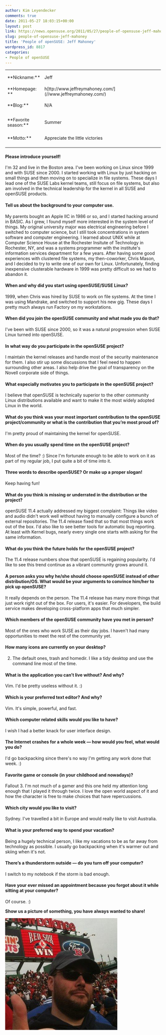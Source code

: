 ```yaml
---
author: Kim Leyendecker
comments: true
date: 2011-05-27 18:03:15+00:00
layout: post
link: https://news.opensuse.org/2011/05/27/people-of-opensuse-jeff-mahoney/
slug: people-of-opensuse-jeff-mahoney
title: 'People of openSUSE: Jeff Mahoney'
wordpress_id: 8817
categories:
- People of openSUSE
---
```


<table cellpadding="2" width="643" cellspacing="0" > 
<tbody >
<tr >

<td width="105" >**Nickname:**
</td>

<td width="520" >


Jeff



</td>

<td width="5" >
</td>
</tr>
<tr >

<td width="105" >**Homepage: **
</td>

<td width="520" >h[ttp://www.jeffreymahoney.com/](//www.jeffreymahoney.com/)
</td>

<td width="5" >
</td>
</tr>
<tr >

<td width="105" >**Blog:**
</td>

<td width="520" >


N/A



</td>

<td width="5" >
</td>
</tr>
<tr >

<td width="105" >
</td>

<td width="520" >
</td>

<td width="5" >
</td>
</tr>
<tr >

<td width="105" >**Favorite 			season:**
</td>

<td width="520" >


Summer



</td>

<td width="5" >
</td>
</tr>
<tr >

<td width="105" >**Motto:**
</td>

<td width="520" >


Appreciate the little victories



</td>

<td width="5" >
</td>
</tr>
<tr >

<td width="105" >
</td>

<td width="520" >
</td>

<td width="5" >
</td>
</tr>
</tbody>
</table>


<!-- more -->





#### Please introduce yourself!




I'm 32 and live in the Boston area. I've been working on Linux since 1999 and with SUSE since 2000. I started working with Linux by just hacking on small things and then moving on to specialize in file systems. These days I lead one of the SUSE Labs kernel teams, still focus on file systems, but also am involved in the technical leadership for the kernel in all SUSE and openSUSE products.





#### Tell us about the background to your computer use.




My parents bought an Apple IIC in 1986 or so, and I started hacking around in BASIC. As I grew, I found myself more interested in the system level of things. My original university major was electrical engineering before I switched to computer science, but I still took concentrations in system software and computer engineering. I learned about UNIX while at Computer Science House at the Rochester Insitute of Technology in Rochester, NY, and was a systems programmer with the institute's information services department for a few years. After having some good experiences with clustered file systems, my then-coworker, Chris Mason, and I decided to try to write one of our own for Linux. Unfortunately, finding inexpensive clusterable hardware in 1999 was pretty difficult so we had to abandon it.





#### When and why did you start using openSUSE/SUSE Linux?




1999, when Chris was hired by SUSE to work on file systems. At the time I was using Mandrake, and switched to support his new gig. These days I pretty much always run Factory on my workstations.





#### When did you join the openSUSE community and what made you do that?




I've been with SUSE since 2000, so it was a natural progression when SUSE Linux turned into openSUSE.





#### In what way do you participate in the openSUSE project?




I maintain the kernel releases and handle most of the security maintenance for them. I also stir up some discussions that I feel need to happen surrounding other areas. I also help drive the goal of transparency on the Novell corporate side of things.





#### What especially motivates you to participate in the openSUSE project?




I believe that openSUSE is technically superior to the other community Linux distributions available and want to make it the most widely adopted Linux in the world.








#### What do you think was your most important contribution to the openSUSE project/community or what is the contribution that you’re most proud of?




I'm pretty proud of maintaining the kernel for openSUSE.








#### When do you usually spend time on the openSUSE project?




Most of the time? :) Since I'm fortunate enough to be able to work on it as part of my regular job, I put quite a bit of time into it.








#### Three words to describe openSUSE? Or make up a proper slogan!




Keep having fun!








#### What do you think is missing or underrated in the distribution or the project?




openSUSE 11.4 actually addressed my biggest complaint: Things like video and audio didn't work well without having to manually configure a bunch of external repositories. The 11.4 release fixed that so that most things work out of the box. I'd also like to see better tools for automatic bug reporting. At least with Kernel bugs, nearly every single one starts with asking for the same information.





#### What do you think the future holds for the openSUSE project?




The 11.4 release numbers show that openSUSE is regaining popularity. I'd like to see this trend continue as a vibrant community grows around it.








#### A person asks you why he/she should choose openSUSE instead of other distribution/OS. What would be your arguments to convince him/her to pick up openSUSE?







It really depends on the person. The 11.4 release has many more things that just work right out of the box. For users, it's easier. For developers, the build service makes developing cross-platform apps that much simpler.








#### Which members of the openSUSE community have you met in person?




Most of the ones who work SUSE as their day jobs. I haven't had many opportunities to meet the rest of the community yet.





#### How many icons are currently on your desktop?




2. The default ones, trash and homedir. I like a tidy desktop and use the command line most of the time.








#### What is the application you can’t live without? And why?




Vim. I'd be pretty useless without it. :)





#### Which is your preferred text editor? And why?




Vim. It's simple, powerful, and fast.





#### Which computer related skills would you like to have?




I wish I had a better knack for user interface design.








#### The Internet crashes for a whole week — how would you feel, what would you do?




I'd go backpacking since there's no way I'm getting any work done that week. :)








#### Favorite game or console (in your childhood and nowadays)?




Fallout 3. I'm not much of a gamer and this one held my attention long enough that I played it through twice. I love the open world aspect of it and how the character is free to make choices that have repercussions.








#### Which city would you like to visit?




Sydney. I've travelled a bit in Europe and would really like to visit Australia.








#### What is your preferred way to spend your vacation?




Being a hugely technical person, I like my vacations to be as far away from technology as possible. I usually go backpacking when it's warmer out and skiing when it's not.








#### There’s a thunderstorm outside — do you turn off your computer?




I switch to my notebook if the storm is bad enough.








#### Have your ever missed an appointment because you forgot about it while sitting at your computer?




Of course. :)




**Show us a picture of something, you have always wanted to share!**




![](/wp-content/uploads/2011/05/jeff.jpg)




